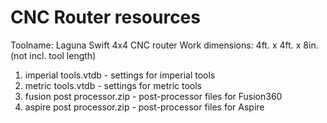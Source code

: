 # CNC Router resources

Toolname: Laguna Swift 4x4 CNC router
Work dimensions: 4ft. x 4ft. x 8in. (not incl. tool length)

1. imperial tools.vtdb - settings for imperial tools
2. metric tools.vtdb - settings for metric tools
3. fusion post processor.zip - post-processor files for Fusion360
4. aspire post processor.zip - post-processor files for Aspire